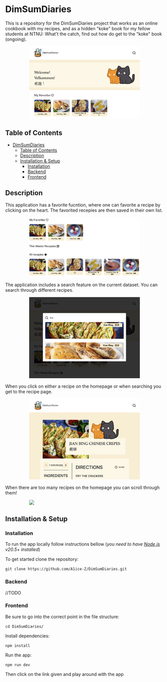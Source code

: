 # DimSumDiaries
This is a repository for the DimSumDiaries project that works as an online cookbook with my recipes, and as a hidden "koke" book for my fellow students at NTNU: What't the catch, find out how do get to the "koke" book (ongoing).

<div style="width:70%; margin: auto;">
<img src="Images/homepage.png">
</div>

## Table of Contents

-   [DimSumDiaries](#dimsumdiaries)
    -   [Table of Contents](#table-of-contents)
    -   [Description](#description)
    -   [Installation \& Setup](#installation--setup)
        -   [Installation](#installation)
        -   [Backend](#backend)
        -   [Frontend](#frontend)

## Description

This application has a favorite fucntion, where one can favorite a recipe by clicking on the heart. The favorited recepies are then saved in their own list.

<div style="width:70%; margin: auto;">
<img src="./Images/favorite.png">
</div>

The application includes a search feature on the current dataset. You can search through different recipes.

<div style="width:70%; margin: auto;">
<img src="./Images/search.png">
</div>

When you click on either a recipe on the homepage or when searching you get to the recipe page.

<div style="width:70%; margin: auto;">
<img src="./Images/recipe.png">
</div>

When there are too many recipes on the homepage you can scroll through them!

<div style="width:70%; margin: auto;">
<img src="https://i.gyazo.com/e9a308abd9ac6a0eb7e56a92c8bcb666.gif">
</div>

## Installation & Setup

### Installation

To run the app locally follow instructions bellow (_you need to have [Node.js](https://nodejs.org/en/) v20.5+ installed_)


To get started clone the repository:
```
git clone https://github.com/A1ice-Z/DimSumDiaries.git
```

### Backend

//TODO


### Frontend

Be sure to go into the correct point in the file structure:

```
cd DimSumDiaries/
```

Install dependencies:

```
npm install
```

Run the app:

```
npm run dev
```

Then click on the link given and play around with the app 